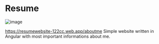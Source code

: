 # Resume

![image](https://user-images.githubusercontent.com/88158562/164711369-8214931d-90e1-4208-91e4-816729b9a3e6.png)


https://resumewebsite-122cc.web.app/aboutme
Simple website written in Angular with most important informations about me.
